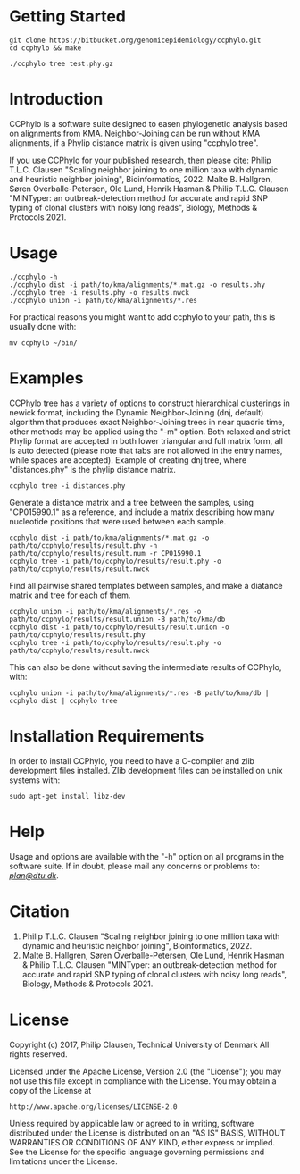 # Getting Started #

```
git clone https://bitbucket.org/genomicepidemiology/ccphylo.git
cd ccphylo && make

./ccphylo tree test.phy.gz
```

# Introduction #
CCPhylo is a software suite designed to easen phylogenetic analysis based on alignments from KMA. 
Neighbor-Joining can be run without KMA alignments, if a Phylip distance matrix is given using "ccphylo tree".

If you use CCPhylo for your published research, then please cite:
Philip T.L.C. Clausen
"Scaling neighbor joining to one million taxa with dynamic and heuristic neighbor joining",
Bioinformatics, 2022.
Malte B. Hallgren, Søren Overballe-Petersen, Ole Lund, Henrik Hasman & Philip T.L.C. Clausen
"MINTyper: an outbreak-detection method for accurate and rapid SNP typing of clonal clusters with noisy long reads",
Biology, Methods & Protocols 2021.


# Usage #

```
./ccphylo -h
./ccphylo dist -i path/to/kma/alignments/*.mat.gz -o results.phy
./ccphylo tree -i results.phy -o results.nwck
./ccphylo union -i path/to/kma/alignments/*.res
```

For practical reasons you might want to add ccphylo to your path, this is usually done with:

```
mv ccphylo ~/bin/
```

# Examples #
CCPhylo tree has a variety of options to construct hierarchical clusterings in newick format, including the Dynamic 
Neighbor-Joining (dnj, default) algorithm that produces exact Neighbor-Joining trees in near quadric time, other 
methods may be applied using the "-m" option. Both relaxed and strict Phylip format are accepted in both lower 
triangular and full matrix form, all is auto detected (please note that tabs are not allowed in the entry names, 
while spaces are accepted).
Example of creating dnj tree, where "distances.phy" is the phylip distance matrix.
```
ccphylo tree -i distances.phy
```

Generate a distance matrix and a tree between the samples, using "CP015990.1" as a reference, and include a matrix 
describing how many nucleotide positions that were used between each sample.
```
ccphylo dist -i path/to/kma/alignments/*.mat.gz -o path/to/ccphylo/results/result.phy -n path/to/ccphylo/results/result.num -r CP015990.1
ccphylo tree -i path/to/ccphylo/results/result.phy -o path/to/ccphylo/results/result.nwck
```

Find all pairwise shared templates between samples, and make a diatance matrix and tree for each of them.
```
ccphylo union -i path/to/kma/alignments/*.res -o path/to/ccphylo/results/result.union -B path/to/kma/db
ccphylo dist -i path/to/ccphylo/results/result.union -o path/to/ccphylo/results/result.phy
ccphylo tree -i path/to/ccphylo/results/result.phy -o path/to/ccphylo/results/result.nwck
```

This can also be done without saving the intermediate results of CCPhylo, with:
```
ccphylo union -i path/to/kma/alignments/*.res -B path/to/kma/db | ccphylo dist | ccphylo tree
```


# Installation Requirements #
In order to install CCPhylo, you need to have a C-compiler and zlib development files installed.
Zlib development files can be installed on unix systems with:
```
sudo apt-get install libz-dev
```

# Help #
Usage and options are available with the "-h" option on all programs in the software suite.
If in doubt, please mail any concerns or problems to: *plan@dtu.dk*.

# Citation #
1. Philip T.L.C. Clausen "Scaling neighbor joining to one million taxa with dynamic and heuristic neighbor joining", Bioinformatics, 2022.
2. Malte B. Hallgren, Søren Overballe-Petersen, Ole Lund, Henrik Hasman & Philip T.L.C. Clausen "MINTyper: an outbreak-detection method for accurate and rapid SNP typing of clonal clusters with noisy long reads", Biology, Methods & Protocols 2021.

# License #
Copyright (c) 2017, Philip Clausen, Technical University of Denmark
All rights reserved.

Licensed under the Apache License, Version 2.0 (the "License");
you may not use this file except in compliance with the License.
You may obtain a copy of the License at

	http://www.apache.org/licenses/LICENSE-2.0

Unless required by applicable law or agreed to in writing, software
distributed under the License is distributed on an "AS IS" BASIS,
WITHOUT WARRANTIES OR CONDITIONS OF ANY KIND, either express or implied.
See the License for the specific language governing permissions and
limitations under the License.

